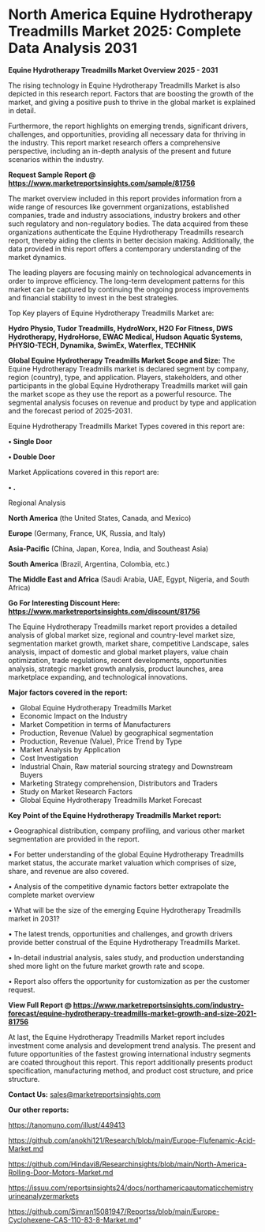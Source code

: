 # North America Equine Hydrotherapy Treadmills Market 2025: Complete Data Analysis 2031

<Strong> Equine Hydrotherapy Treadmills Market Overview 2025 - 2031</strong>

The rising technology in Equine Hydrotherapy Treadmills Market is also depicted in this research report. Factors that are boosting the growth of the market, and giving a positive push to thrive in the global market is explained in detail.

Furthermore, the report highlights on emerging trends, significant drivers, challenges, and opportunities, providing all necessary data for thriving in the industry. This report market research offers a comprehensive perspective, including an in-depth analysis of the present and future scenarios within the industry.

<strong>Request Sample Report @ <a href=https://www.marketreportsinsights.com/sample/81756>https://www.marketreportsinsights.com/sample/81756</a></strong>

The market overview included in this report provides information from a wide range of resources like government organizations, established companies, trade and industry associations, industry brokers and other such regulatory and non-regulatory bodies. The data acquired from these organizations authenticate the Equine Hydrotherapy Treadmills research report, thereby aiding the clients in better decision making. Additionally, the data provided in this report offers a contemporary understanding of the market dynamics.

The leading players are focusing mainly on technological advancements in order to improve efficiency. The long-term development patterns for this market can be captured by continuing the ongoing process improvements and financial stability to invest in the best strategies.

Top Key players of Equine Hydrotherapy Treadmills Market are:

<strong>Hydro Physio, Tudor Treadmills, HydroWorx, H2O For Fitness, DWS Hydrotherapy, HydroHorse, EWAC Medical, Hudson Aquatic Systems, PHYSIO-TECH, Dynamika, SwimEx, Waterflex, TECHNIK</strong>

<strong><b>Global Equine Hydrotherapy Treadmills Market Scope and Size:</b></strong>
The Equine Hydrotherapy Treadmills market is declared segment by company, region (country), type, and application. Players, stakeholders, and other participants in the global Equine Hydrotherapy Treadmills market will gain the market scope as they use the report as a powerful resource. The segmental analysis focuses on revenue and product by type and application and the forecast period of 2025-2031.

Equine Hydrotherapy Treadmills Market Types covered in this report are:

<strong>• Single Door

• Double Door</strong>

Market Applications covered in this report are:

<strong>• .</strong> 

Regional Analysis

<strong>North America</strong> (the United States, Canada, and Mexico)

<strong>Europe</strong> (Germany, France, UK, Russia, and Italy)

<strong>Asia-Pacific</strong> (China, Japan, Korea, India, and Southeast Asia)

<strong>South America</strong> (Brazil, Argentina, Colombia, etc.)

<strong>The Middle East and Africa</strong> (Saudi Arabia, UAE, Egypt, Nigeria, and South Africa)

<strong>Go For Interesting Discount Here: <a href=https://www.marketreportsinsights.com/discount/81756>https://www.marketreportsinsights.com/discount/81756</a></strong>

The Equine Hydrotherapy Treadmills market report provides a detailed analysis of global market size, regional and country-level market size, segmentation market growth, market share, competitive Landscape, sales analysis, impact of domestic and global market players, value chain optimization, trade regulations, recent developments, opportunities analysis, strategic market growth analysis, product launches, area marketplace expanding, and technological innovations.

<strong><b>Major factors covered in the report:</b></strong>
<ul>
  <li>Global Equine Hydrotherapy Treadmills Market </li>
  <li>Economic Impact on the Industry</li>
  <li>Market Competition in terms of Manufacturers</li>
  <li>Production, Revenue (Value) by geographical segmentation</li>
  <li>Production, Revenue (Value), Price Trend by Type</li>
  <li>Market Analysis by Application</li>
  <li>Cost Investigation</li>
  <li>Industrial Chain, Raw material sourcing strategy and Downstream Buyers</li>
  <li>Marketing Strategy comprehension, Distributors and Traders</li>
  <li>Study on Market Research Factors</li>
  <li>Global Equine Hydrotherapy Treadmills Market Forecast</li>
</ul>

<strong><b>Key Point of the Equine Hydrotherapy Treadmills Market report:</b></strong>

• Geographical distribution, company profiling, and various other market segmentation are provided in the report.

• For better understanding of the global Equine Hydrotherapy Treadmills market status, the accurate market valuation which comprises of size, share, and revenue are also covered.

• Analysis of the competitive dynamic factors better extrapolate the complete market overview

• What will be the size of the emerging Equine Hydrotherapy Treadmills market in 2031?

• The latest trends, opportunities and challenges, and growth drivers provide better construal of the Equine Hydrotherapy Treadmills Market.

• In-detail industrial analysis, sales study, and production understanding shed more light on the future market growth rate and scope.

• Report also offers the opportunity for customization as per the customer request.

<strong><b>View Full Report @ <a href=https://www.marketreportsinsights.com/industry-forecast/equine-hydrotherapy-treadmills-market-growth-and-size-2021-81756>https://www.marketreportsinsights.com/industry-forecast/equine-hydrotherapy-treadmills-market-growth-and-size-2021-81756</a></b></strong>


At last, the Equine Hydrotherapy Treadmills Market report includes investment come analysis and development trend analysis. The present and future opportunities of the fastest growing international industry segments are coated throughout this report. This report additionally presents product specification, manufacturing method, and product cost structure, and price structure.

<strong>Contact Us:</strong>
sales@marketreportsinsights.com

<strong>Our other reports:</strong>

<a href=https://tanomuno.com/illust/449413>https://tanomuno.com/illust/449413</a>

<a href=https://github.com/anokhi121/Research/blob/main/Europe-Flufenamic-Acid-Market.md>https://github.com/anokhi121/Research/blob/main/Europe-Flufenamic-Acid-Market.md</a>

<a href=https://github.com/Hindavi8/Researchinsights/blob/main/North-America-Rolling-Door-Motors-Market.md>https://github.com/Hindavi8/Researchinsights/blob/main/North-America-Rolling-Door-Motors-Market.md</a>

<a href=https://issuu.com/reportsinsights24/docs/northamericaautomaticchemistryurineanalyzermarkets>https://issuu.com/reportsinsights24/docs/northamericaautomaticchemistryurineanalyzermarkets</a>

<a href=https://github.com/Simran15081947/Reportss/blob/main/Europe-Cyclohexene-CAS-110-83-8-Market.md>https://github.com/Simran15081947/Reportss/blob/main/Europe-Cyclohexene-CAS-110-83-8-Market.md</a>"
